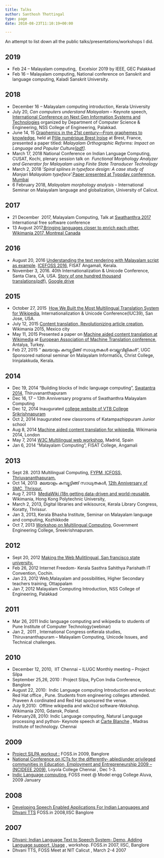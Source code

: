 ```yaml
---
title: Talks
author: Santhosh Thottingal
type: page
date: 2010-08-23T11:10:19+00:00

---
```

An attempt to list down all the public talks/presentations/workshops I did.

## 2019

  * Feb 24 &#8211; Malayalam computing,  Excelsior 2019 by IEEE, GEC Palakkad
  * Feb 16 &#8211; Malayalam computing, National conference on Sanskrit and language computing, Kaladi Sanskrit University.

## 2018

  * December 16 &#8211; Malayalam computing introduction, Kerala University
  * July 20, _Can computers understand Malayalam_ &#8211; Keynote speech, [International Conference on Next Gen Information Systems and Technologies][1] organized by Department of Computer Science & Engineering, NSS College of Engineering, Palakkad.
  * June 14, 15 [Graphemics in the 21st century—From graphemes to knowledge][2], held at [Pôle numérique Brest Iroise][3] at Brest, France, presented a paper titled: _Malayalam Orthographic Reforms: Impact on Language and Popular Culture[[pdf][4]]._ 
  * March 17, 2018 National Conference on Indian Language Computing, CUSAT, Kochi, plenary session talk on  _Functional Morphology Analyzer and Generator for Malayalam using Finite State Transducer Technology_
  * March 2, 2018 ‘_Spiral splines in typeface design: A case study of Manjari Malayalam typeface_’.[Paper presented at Typoday conference, Mumbai][5]
  * 6 February 2018, _Malayalam morphology analysis_ &#8211; International Seminar on Malayalam language and globalization, University of Calicut.

## 2017

  * 21 December  2017, Malayalam Computing, Talk at [Swathanthra 2017][6] International free software conference
  * 13 August 2017,[Bringing languages closer to enrich each other, Wikimania 2017, Montreal Canada][7]

## 2016

  * August 20, 2016 [Understanding the text rendering with Malayalam script as example][8]. [ICEFOSS 2016][9], FISAT Angamali, Kerala.
  * November 3, 2016. 40th Internationalization & Unicode Conference, Santa Clara, CA, USA. [Story of one hundred thousand translations(pdf),][10] [Google drive][11]

## 2015

  * October 27, 2015  [How We Built the Most Multilingual Translation System for Wikipedia][12], Internationalization & Unicode Conference(IUC39), San Jose, USA.
  * July 12, 2015 [Content translation, Revolutionizing article creation][13], Wikimania 2015, Mexico city
  * May 11, 2015 Presented a paper on [Machine aided content translation at Wikimedia][14] at [European Association of Machine Translation conference][15], Antalya, Turkey.
  * Feb 27, 2015 &#8221; മലയാളം കമ്പ്യൂട്ടിങ്ങ് സാധ്യതകള്&#x200d; വെല്ലുവിളികള്&#x200d;&#8221;, UGC Sponsored national seminar on Malayalam Informatics, Christ College, Irinjalakkuda, Kerala.

## 2014

  * Dec 19, 2014 &#8220;Building blocks of Indic language computing&#8221;, [Swatantra 2014][16], Thiruvananthapuram
  * Dec 16, 17 &#8211; 13th Anniversary programs of Swathanthra Malayalam Computing
  * Dec 12, 2014 Inaugurated [college website of VTB College Srikrishnapuram][17]
  * Oct 2, 2014 Inaugurated new classrooms of Katampazhippuram Junior school
  * Aug 8, 2014 [Machine aided content translation for wikipedia][18], Wikimania 2014, London
  * May 7, 2014 [W3C Multilingual web workshop][19], Madrid, Spain
  * <span style="color: #222222;">Jan 6, 2014 &#8220;Malayalam Computing&#8221;, FISAT College, Angamali </span>

## 2013

  * Sept 28. 2013 Multilingual Computing, [FYPM, ICFOSS, Thriuvananthapuram.][20]
  * Oct 14, 2013  മലയാളം കമ്പ്യൂട്ടിങ്ങ് സാധ്യതകള്&#x200d;, [12th Anniversary of SMC, Thrissur.][21]
  * Aug 7, 2013  [MediaWiki i18n getting data-driven and world-reusable][22], Wikimania, Hong Kong Polytechnic University,
  * March 2, 2013, Digital libraries and wikisource, Kerala Library Congress, Koratty, Thrissur.
  * Jan 3, 2013, Kerala Bhasha Institute, Seminar on Malayalam language and computing, Kozhikkode
  * Oct 7, 2013 [Workshop on Multilingual Computing][23], Government Engineering College, Sreekrishnapuram.

## 2012

  * Sept 20, 2012 [Making the Web Mulitlingual, San francisco state university.][24]
  * Feb 26, 2012 Internet Freedom- Kerala Sasthra Sahithya Parishath IT Convention, Cochin.
  * Jan 23, 2012 Web,Malayalam and possibilities, Higher Secondary teachers training, Ottappalam
  * Jan 7, 2012 Malayalam Computing Introduction, NSS College of Engineering, Palakkad

## 2011

  * Mar 26, 2011 Indic language computing and wikipedia to students of Pune Institute of Computer Technology(webinar)
  * Jan 2,  2011 , International Congress onKerala studies, Thiruvananthapuram &#8211; Malayalam Computing, Unicode Issues, and Technical challenges.

## 2010

  * December 12, 2010,  IIT Chennai &#8211; ILUGC Monthly meeting &#8211; Project Silpa
  * September 25,26, 2010 : Project Silpa, PyCon India Conference, Banglore
  * August 22, 2010:  Indic Language computing Introduction and workout: Red Hat office , Pune. Students from engineering colleges attended. Praveen A cordinated and Red Hat sponsored the venue.
  * July 9,2010:  Offline wikipedia and wiki2cd software-Wokshop. Wikimania 2010, Gdansk, Poland.
  * February28, 2010: Indic Language computing, Natural Language processing and python- Keynote speech at [Carte Blanche][25] , Madras Institute of technology. Chennai

## 2009

  * [Project SILPA workout :][26] FOSS.in 2009, Banglore
  * [National Conference on ICTs for the differently- abled/under privileged communities in Education, Employment and Entrepreneurship 2009 – (NCIDEEE 2009),][27] Loyola College Chennai , Dec 1-3.
  * [Indic Language computing][28], FOSS meet @ Model engg College Aluva, 2009 January

## 2008

  * [Developing Speech Enabled Applications For Indian Languages and Dhvani TTS][29] FOSS.in 2008,IISC Banglore

## 2007

  * [Dhvani: Indian Language Text to Speech System- Demo, Adding Language support, Usage][30] , workshop. FOSS.in 2007, IISC, Banglore
  * Dhvani TTS, FOSS Meet at NIT Calicut , March 2-4 2007

 [1]: http://ngist18.com/
 [2]: http://conferences.telecom-bretagne.eu/grafematik/
 [3]: https://campusnumerique-carte.u-bretagneloire.fr/Plouzane.TA_Pole_Iroise.html
 [4]: https://thottingal.in/documents/Malayalam%20Orthographic%20Reforms_%20Impact%20on%20Language%20and%20Popular%20Culture.pdf
 [5]: https://thottingal.in/blog/2018/03/04/typoday-2018/
 [6]: https://swatantra.net.in/
 [7]: https://wikimania2017.wikimedia.org/wiki/Submissions/Bringing_languages_closer_to_enrich_each_other
 [8]: http://thottingal.in/presentations/Malayalam_Text_Rendering.pdf
 [9]: http://icefoss.fisat.ac.in/
 [10]: http://www.unicodeconference.org/presentations/S8T1-Thottingal.pdf
 [11]: https://docs.google.com/presentation/d/1_lG_qvmpJqEaus1dGWI0xQehRuzSo8hcChpJW-m8j-c/edit#slide=id.gb6182c216_3_8
 [12]: https://docs.google.com/presentation/d/1uLy-euyn1m0ku_qMO0t0nWzES_36vslC5N4H7VQQgeQ/
 [13]: https://wikimania2015.wikimedia.org/wiki/Submissions/Revolutionizing_article_creation_using_Content_Translation
 [14]: http://thottingal.in/documents/eamt2015_cx.pdf
 [15]: http://eamt2015.org/
 [16]: http://icfoss.in/fs2014/prog.html
 [17]: http://vtb.ac.in/
 [18]: http://thottingal.in/blog/2014/08/18/talk-at-wikimania-2014/
 [19]: http://www.multilingualweb.eu/documents/2014-madrid-workshop/2014-madrid-program
 [20]: http://programs.icfoss.org/fypm2013/schedule.html
 [21]: http://12.smc.org.in/
 [22]: https://wikimania2013.wikimedia.org/wiki/Submissions/MediaWiki_i18n_getting_data-driven_and_world-reusable
 [23]: http://www.simplegroups.in/2013/10/workshop-on-multilingual-computing.html
 [24]: http://commons.sfsu.edu/event/making-web-multilingual-wikipedia
 [25]: http://www.cb.csmit.org/cbx/
 [26]: http://foss.in/2009/schedules/talkdetailspub.php?talkid=70
 [27]: http://cis-india.org/events/ncideee-2009
 [28]: http://www.sarathlakshman.info/2009/01/28/fossmeet-mec-is-over/
 [29]: http://foss.in/2008/register/speakers/talkdetailspub.php?talkid=586
 [30]: http://foss.in/2007/register/speakers/talkdetailspub.php?talkid=370